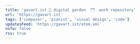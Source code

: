 ```yaml
---
title: 'gavart.ist 🌱 digital garden  🗂  work repository'
url: 'https://gavart.ist'
tags: ['composer', 'pianist', 'visual design', 'code']
updatesFeed: 'https://gavart.ist/atom.xml'
nsfw: false
rss: true
---
```


